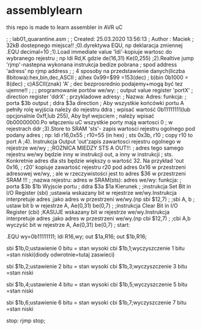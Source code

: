 # assemblylearn
this repo is made to learn assembler in AVR uC

;
; lab01_quarantine.asm
;
; Created: 25.03.2020 13:56:13
; Author : Maciek
; 32kB dostepnego miejsca!!
;0).dyrektywa EQU, np deklaracja zmiennej .EQU decimal=10
;1).Load immediate value 'ldi'-kopiuje wartosc do wybranego rejestru
;	np ldi Rd,K gdzie de(16,31) Ke(0,255)
;2).Realtive jump 'rjmp'-nastepna wykonana instrukcja bedize pobrana
;	spod address 'adress' np rjmp address
;
;	4 sposoby na przedstawienie danych(liczba 8bitowa):hex,bin,dec,ASCII
;	a)hex 0x99=$99 =153(dec)
;	b)bin 0b1000 = 8(dec)
;	c)ASCII(znak) 'A'
;	dec bezprosrednio podajemy+mogą być tez ujemne!!
;
;
;	programowanie portów we/wy:
;	output value register 'portX'
;	direction register 'ddrX'
;	przykladowe adresy:
;	Nazwa:	Adres:	funkcja:
;	porta	$3b		output
;	ddra   $3a		direction
;	Aby wszystkie końcówki portu A pełniły rolę wyjścia należy do rejestru ddra
;	wpisać wartość 0b11111111(lub opcjonalnie 0xff,lub 255), Aby był wejsciem 
;	należy wpisać 0b00000000.Po włączeniu uC wszystkie porty mają wartosci 0 
;	w rejestrach ddr
;3).Store to SRAM 'sts'- zapis wartosci rejestru ogolnego pod podany adres
;	np: ldi r16,0x55 ;	r10=55 (in hex)
;			sts 0x3b, r10 ;  copy r10 to port A
;4). Instrukcja Output 'out'zapis zawartosci rejestru ogolnego w rejestrze we/wy
;
;ROZNICA MIEDZY STS A OUT!!:
;	adres tego samego rejestru we/wy będzie inny w instrukcji out, a inny w instrukcji
;	sts. Konkretnie adres dla sts będzie większy o wartość 32. Na przykład 'out 0x16, 
;	r20' kopiuje zawartość rejestru r20 pod adres 0x16 w przestrzeni adresowej we/wy,
;	ale w rzeczywistości jest to adres $36 w przestrzeni SRAM !!!
;
;nazwa rejestru:	adres w SRAM(sts):	adres we/wy:	funkcja:
;	porta			$3b					$1b				Wyjscie portu
;   ddra			$3a					$1a				Kierunek
;
;instrukcja Set Bit in I/O Register (sbi)
;ustawia wskazany bit w rejestrze we/wy.Instrukcja interpretuje adres
;jako adres w przestrzeni we/wy.(np sbi $12,7)
;
;sbi A, b ; ustaw bit b w rejestrze A, Ae(0,31) be(0,7)
;
;instrukcja Clear Bit in I/O Register (cbi)
;KASUJE wskazany bit w rejestrze we/wy.Instrukcja interpretuje adres
;jako adres w przestrzeni we/wy.(np cbi $12,7)
;
;cbi A,b wyczyść bit w rejestrze A,  Ae(0,31) be(0,7)
;
start:

.EQU wy=0b11111111;
ldi R16,wy;
out $1a,R16;
out $1b,R16;

sbi $1b,0;ustawienie 0 bitu = stan wysoki
cbi $1b,1;wyczyszczenie 1 bitu =stan niski(diody odwrotnie=tutaj zaswieci)

sbi $1b,2;ustawienie 2 bitu = stan wysoki
cbi $1b,3;wyczyszczenie 3 bitu =stan niski

sbi $1b,4;ustawienie 4 bitu = stan wysoki
cbi $1b,5;wyczyszczenie 5 bitu =stan niski

sbi $1b,6;ustawienie 6 bitu = stan wysoki
cbi $1b,7;wyczyszczenie 7 bitu =stan niski

stop: rjmp stop;




